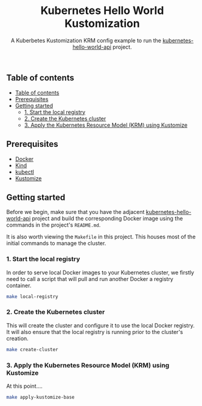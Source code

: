 <h1 align="center">Kubernetes Hello World Kustomization</h1>
<p align="center">A Kuberbetes Kustomization KRM config example to run the <a href="https://github.com/bakeruk/kubernetes-hello-world-api">kubernetes-hello-world-api</a> project.</p>
<br />

## Table of contents
- [Table of contents](#table-of-contents)
- [Prerequisites](#prerequisites)
- [Getting started](#getting-started)
  - [1. Start the local registry](#1-start-the-local-registry)
  - [2. Create the Kubernetes cluster](#2-create-the-kubernetes-cluster)
  - [3. Apply the Kubernetes Resource Model (KRM) using Kustomize](#3-apply-the-kubernetes-resource-model-krm-using-kustomize)

## Prerequisites

 - [Docker](https://docs.docker.com/engine/install/)
 - [Kind](https://kind.sigs.k8s.io/docs/user/quick-start#installation)
 - [kubectl](https://kubectl.docs.kubernetes.io/installation/kubectl/)
 - [Kustomize](https://kubectl.docs.kubernetes.io/installation/kustomize/)

## Getting started

Before we begin, make sure that you have the adjacent [kubernetes-hello-world-api](https://github.com/bakeruk/kubernetes-hello-world-api) project and build the corresponding Docker image using the commands in the project's `README.md`.

It is also worth viewing the `Makefile` in this project. This houses most of the initial commands to manage the cluster.

### 1. Start the local registry

In order to serve local Docker images to your Kubernetes cluster, we firstly need to call a script that will pull and run another Docker a registry container.

```bash
make local-registry
```

### 2. Create the Kubernetes cluster

This will create the cluster and configure it to use the local Docker registry. It will also ensure that the local registry is running prior to the cluster's creation.

```bash
make create-cluster
```

### 3. Apply the Kubernetes Resource Model (KRM) using Kustomize

At this point....

```bash
make apply-kustomize-base
```